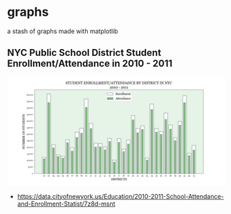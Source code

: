 # graphs
a stash of graphs made with matplotlib

## NYC Public School District Student Enrollment/Attendance in 2010 - 2011
![Graph of NYC Public School Enrollment/Attendance Data](https://github.com/joshnatis/graphs/blob/master/district_enrollment/forest_graph.png)

* https://data.cityofnewyork.us/Education/2010-2011-School-Attendance-and-Enrollment-Statist/7z8d-msnt

